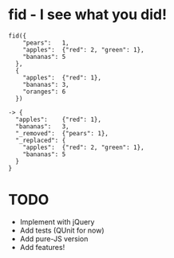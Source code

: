 # fid - I see what you did!

    fid({
        "pears":   1,
        "apples":  {"red": 2, "green": 1},
        "bananas": 5
      },
      {
        "apples":  {"red": 1},
        "bananas": 3,
        "oranges": 6
      })

    -> {
      "apples":    {"red": 1},
      "bananas":   3,
      "_removed":  {"pears": 1},
      "_replaced": {
        "apples":  {"red": 2, "green": 1},
        "bananas": 5
      }
    }

# TODO

* Implement with jQuery
* Add tests (QUnit for now)
* Add pure-JS version
* Add features!

